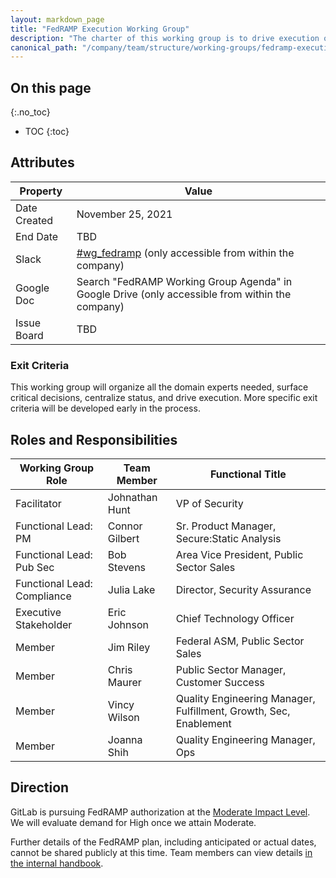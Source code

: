 ```yaml
---
layout: markdown_page
title: "FedRAMP Execution Working Group"
description: "The charter of this working group is to drive execution of FedRAMP compliance."
canonical_path: "/company/team/structure/working-groups/fedramp-execution/"
---
```


## On this page
{:.no_toc}

- TOC
{:toc}

## Attributes

| Property        | Value             |
|-----------------|-------------------|
| Date Created    | November 25, 2021 |
| End Date        | TBD               |
| Slack           | [#wg_fedramp](https://gitlab.slack.com/archives/C0110E0NMT9) (only accessible from within the company) |
| Google Doc      | Search "FedRAMP Working Group Agenda" in Google Drive (only accessible from within the company) |
| Issue Board     | TBD             |

### Exit Criteria

This working group will organize all the domain experts needed, surface critical decisions, centralize status, and drive execution. More specific exit criteria will be developed early in the process.

## Roles and Responsibilities

| Working Group Role             | Team Member     | Functional Title                           |
|--------------------------------|-----------------|--------------------------------------------|
| Facilitator                    | Johnathan Hunt  | VP of Security                             |
| Functional Lead: PM            | Connor Gilbert  | Sr. Product Manager, Secure:Static Analysis |
| Functional Lead: Pub Sec       | Bob Stevens     | Area Vice President, Public Sector Sales   |
| Functional Lead: Compliance    | Julia Lake      | Director, Security Assurance               |
| Executive Stakeholder          | Eric Johnson    | Chief Technology Officer                   |
| Member                         | Jim Riley       | Federal ASM, Public Sector Sales           |
| Member                         | Chris Maurer    | Public Sector Manager, Customer Success    |
| Member                         | Vincy Wilson    | Quality Engineering Manager, Fulfillment, Growth, Sec, Enablement |
| Member                         | Joanna Shih     | Quality Engineering Manager, Ops           |

## Direction

GitLab is pursuing FedRAMP authorization at the [Moderate Impact Level](https://www.fedramp.gov/understanding-baselines-and-impact-levels/#moderate-impact-level).
We will evaluate demand for High once we attain Moderate.

Further details of the FedRAMP plan, including anticipated or actual dates, cannot be shared publicly at this time.
Team members can view details [in the internal handbook](https://internal-handbook.gitlab.io/engineering/fedramp-compliance/).
